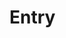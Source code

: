 <script>
import DocsExample from '$lib/components/utils/DocsExample.svelte'
import Entry from '$lib/assemblies/Entry.svelte'
</script>

# Entry

<DocsExample>
  <Entry />
</DocsExample>
